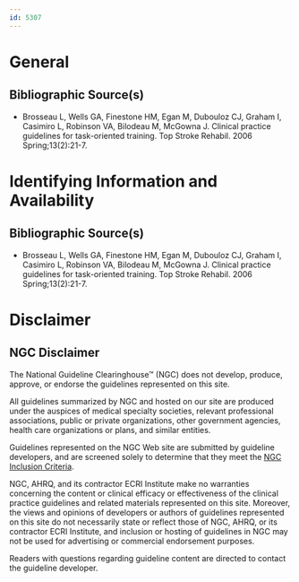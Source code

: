 ```yaml
---
id: 5307
---
```


# General

## Bibliographic Source(s)

- Brosseau L, Wells GA, Finestone HM, Egan M, Dubouloz CJ, Graham I, Casimiro L, Robinson VA, Bilodeau M, McGowna J. Clinical practice guidelines for task-oriented training. Top Stroke Rehabil. 2006 Spring;13(2):21-7.

# Identifying Information and Availability

## Bibliographic Source(s)

- Brosseau L, Wells GA, Finestone HM, Egan M, Dubouloz CJ, Graham I, Casimiro L, Robinson VA, Bilodeau M, McGowna J. Clinical practice guidelines for task-oriented training. Top Stroke Rehabil. 2006 Spring;13(2):21-7.

# Disclaimer

## NGC Disclaimer

The National Guideline Clearinghouse™ (NGC) does not develop, produce, approve, or endorse the guidelines represented on this site.

All guidelines summarized by NGC and hosted on our site are produced under the auspices of medical specialty societies, relevant professional associations, public or private organizations, other government agencies, health care organizations or plans, and similar entities.

Guidelines represented on the NGC Web site are submitted by guideline developers, and are screened solely to determine that they meet the [NGC Inclusion Criteria](/help-and-about/summaries/inclusion-criteria).

NGC, AHRQ, and its contractor ECRI Institute make no warranties concerning the content or clinical efficacy or effectiveness of the clinical practice guidelines and related materials represented on this site. Moreover, the views and opinions of developers or authors of guidelines represented on this site do not necessarily state or reflect those of NGC, AHRQ, or its contractor ECRI Institute, and inclusion or hosting of guidelines in NGC may not be used for advertising or commercial endorsement purposes.

Readers with questions regarding guideline content are directed to contact the guideline developer.

